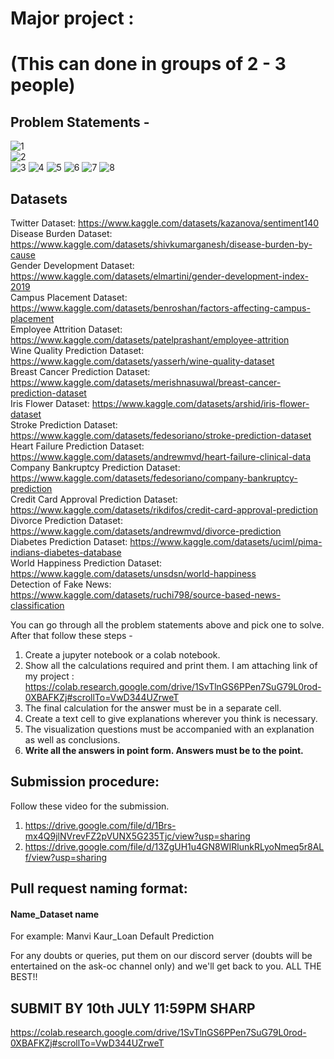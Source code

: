 # Major project : 
# (This can done in groups of 2 - 3 people)

## Problem Statements - 
![1](https://user-images.githubusercontent.com/82227477/177264668-ce254b14-e8b7-49b7-82d7-3e307a011916.png)<br>
![2](https://user-images.githubusercontent.com/82227477/177264800-aa8896e5-ead8-40c6-be94-f53d1ee56aca.png)<br>
![3](https://user-images.githubusercontent.com/77978729/177378676-f6e85362-7201-4624-a7c5-3fc2d1ae0602.png)
![4](https://user-images.githubusercontent.com/77978729/177378731-e05414e2-fc63-4685-8205-b17b6f7ef742.png)
![5](https://user-images.githubusercontent.com/77978729/177378756-afa40739-45f5-4c41-9d8d-111312572fc5.png)
![6](https://user-images.githubusercontent.com/77978729/177378792-ea048f47-3062-4e3d-bfba-ee382e315658.png)
![7](https://user-images.githubusercontent.com/77978729/177378861-ffaeb5d2-42bd-40f2-b2cc-49f6ff3e30cc.png)
![8](https://user-images.githubusercontent.com/77978729/177378887-090ee8f8-0d1d-469d-b6a9-3368fee2fad2.png)

## Datasets <br>

Twitter Dataset: https://www.kaggle.com/datasets/kazanova/sentiment140 <br>
Disease Burden Dataset: https://www.kaggle.com/datasets/shivkumarganesh/disease-burden-by-cause <br>
Gender Development Dataset: https://www.kaggle.com/datasets/elmartini/gender-development-index-2019 <br>
Campus Placement Dataset: https://www.kaggle.com/datasets/benroshan/factors-affecting-campus-placement <br>
Employee Attrition Dataset: https://www.kaggle.com/datasets/patelprashant/employee-attrition <br>
Wine Quality Prediction Dataset: https://www.kaggle.com/datasets/yasserh/wine-quality-dataset <br>
Breast Cancer Prediction Dataset: https://www.kaggle.com/datasets/merishnasuwal/breast-cancer-prediction-dataset <br>
Iris Flower Dataset: https://www.kaggle.com/datasets/arshid/iris-flower-dataset <br>
Stroke Prediction Dataset: https://www.kaggle.com/datasets/fedesoriano/stroke-prediction-dataset <br>
Heart Failure Prediction Dataset: https://www.kaggle.com/datasets/andrewmvd/heart-failure-clinical-data <br>
Company Bankruptcy Prediction Dataset: https://www.kaggle.com/datasets/fedesoriano/company-bankruptcy-prediction <br>
Credit Card Approval Prediction Dataset: https://www.kaggle.com/datasets/rikdifos/credit-card-approval-prediction <br>
Divorce Prediction Dataset: https://www.kaggle.com/datasets/andrewmvd/divorce-prediction <br>
Diabetes Prediction Dataset: https://www.kaggle.com/datasets/uciml/pima-indians-diabetes-database <br>
World Happiness Prediction Dataset: https://www.kaggle.com/datasets/unsdsn/world-happiness <br>
Detection of Fake News: https://www.kaggle.com/datasets/ruchi798/source-based-news-classification <br>

You can go through all the problem statements above and pick one to solve. After that follow these steps -
1) Create a jupyter notebook or a colab notebook.
2) Show all the calculations required and print them.
I am attaching link of my project : https://colab.research.google.com/drive/1SvTlnGS6PPen7SuG79L0rod-0XBAFKZj#scrollTo=VwD344UZrweT
3) The final calculation for the answer must be in a separate cell.
4) Create a text cell to give explanations wherever you think is necessary.
5) The visualization questions must be accompanied with an explanation as well as conclusions.
6) **Write all the answers in point form. Answers must be to the point.**

## Submission procedure:
Follow these video for the submission. <br>
1. https://drive.google.com/file/d/1Brs-mx4Q9jlNVrevFZ2pVUNX5G235Tjc/view?usp=sharing
2. https://drive.google.com/file/d/13ZgUH1u4GN8WIRlunkRLyoNmeq5r8ALf/view?usp=sharing

## Pull request naming format:
  #### Name_Dataset name <br>
  For example: Manvi Kaur_Loan Default Prediction
  
For any doubts or queries, put them on our discord server (doubts will be entertained on the ask-oc channel only) and we'll get back to you.
ALL THE BEST!!

## SUBMIT BY 10th JULY 11:59PM SHARP

https://colab.research.google.com/drive/1SvTlnGS6PPen7SuG79L0rod-0XBAFKZj#scrollTo=VwD344UZrweT
